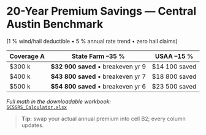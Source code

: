 # 20-Year Premium Savings — Central Austin Benchmark

(1 % wind/hail deductible • 5 % annual rate trend • zero hail claims)

| Coverage A | **State Farm –35 %** | **USAA –15 %** |
|------------|---------------------|----------------|
| $300 k | **$32 900 saved** • breakeven yr 9 | $14 100 saved |
| $400 k | **$43 800 saved** • breakeven yr 7 | $18 800 saved |
| $500 k | **$54 800 saved** • breakeven yr 6 | $23 500 saved |

*Full math in the downloadable workbook:*  
[`SCSSRS_Calculator.xlsx`](../Resources/SCSSRS_Calculator.xlsx)

> **Tip:** swap your actual annual premium into cell B2; every column updates.
